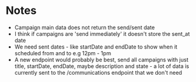 # Notes

- Campaign main data does not return the send/sent date
- I think if campaigns are 'send immediately' it doesn't store the sent_at date
- We need sent dates - like startDate and endDate to show when it scheduled from and to e.g 12pm - 1pm
- A new endpoint would probably be best, send all campaigns with just title, startDate, endDate, maybe description and state - a lot of data is currently sent to the /communications endpoint that we don't need
